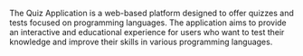 The Quiz Application is a web-based platform designed to offer quizzes and tests focused on programming languages. The application aims to provide an interactive and educational experience for users who want to test their knowledge and improve their skills in various programming languages.